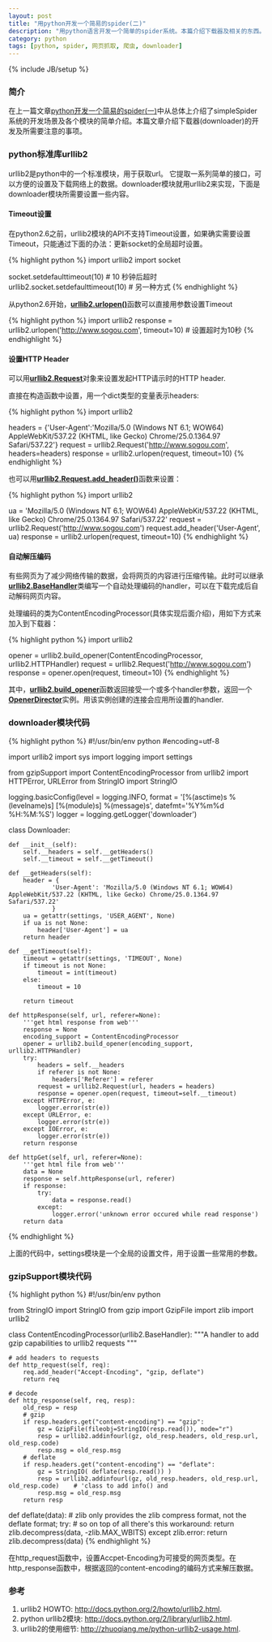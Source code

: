 ```yaml
---
layout: post
title: "用python开发一个简易的spider(二)"
description: "用python语言开发一个简单的spider系统。本篇介绍下载器及相关的东西。"
category: python
tags: [python, spider, 网页抓取, 爬虫, downloader]
---
```

{% include JB/setup %}

### 简介

在上一篇文章[python开发一个简易的spider(一)](/python/2013/08/06/simple-python-spider-1/)中从总体上介绍了simpleSpider系统的开发场景及各个模块的简单介绍。本篇文章介绍下载器(downloader)的开发及所需要注意的事项。

### python标准库urllib2

urllib2是python中的一个标准模块，用于获取url。 它提取一系列简单的接口，可以方便的设置及下载网络上的数据。downloader模块就用urllib2来实现，下面是downloader模块所需要设置一些内容。

<!-- more -->

#### Timeout设置

在python2.6之前，urllib2模块的API不支持Timeout设置，如果确实需要设置Timeout，只能通过下面的办法：更新socket的全局超时设置。

{% highlight python %}
import urllib2
import socket

socket.setdefaulttimeout(10) # 10 秒钟后超时
urllib2.socket.setdefaulttimeout(10) # 另一种方式
{% endhighlight %}

从python2.6开始，[**urllib2.urlopen()**](http://docs.python.org/2/library/urllib2.html#urllib2.urlopen)函数可以直接用参数设置Timeout

{% highlight python %}
import urllib2
response = urllib2.urlopen('http://www.sogou.com', timeout=10) # 设置超时为10秒
{% endhighlight %}

#### 设置HTTP Header

可以用[**urllib2.Request**](http://docs.python.org/2/library/urllib2.html#request-objects)对象来设置发起HTTP请示时的HTTP header.

直接在构造函数中设置，用一个dict类型的变量表示headers:

{% highlight python %}
import urllib2

headers = {'User-Agent':'Mozilla/5.0 (Windows NT 6.1; WOW64) AppleWebKit/537.22 (KHTML, like Gecko) Chrome/25.0.1364.97 Safari/537.22'}
request = urllib2.Request('http://www.sogou.com', headers=headers)
response = urllib2.urlopen(request, timeout=10)
{% endhighlight %}

也可以用[**urllib2.Request.add_header()**](http://docs.python.org/2/library/urllib2.html#urllib2.Request.add_header)函数来设置：

{% highlight python %}
import urllib2

ua = 'Mozilla/5.0 (Windows NT 6.1; WOW64) AppleWebKit/537.22 (KHTML, like Gecko) Chrome/25.0.1364.97 Safari/537.22'
request = urllib2.Request('http://www.sogou.com')
request.add_header('User-Agent', ua)
response = urllib2.urlopen(request, timeout=10)
{% endhighlight %}

#### 自动解压编码

有些网页为了减少网络传输的数据，会将网页的内容进行压缩传输。此时可以继承[**urllib2.BaseHandler**](http://docs.python.org/2/library/urllib2.html#basehandler-objects)类编写一个自动处理编码的handler，可以在下载完成后自动解码网页内容。

处理编码的类为ContentEncodingProcessor(具体实现后面介绍)，用如下方式来加入到下载器：

{% highlight python %}
import urllib2

opener = urllib2.build_opener(ContentEncodingProcessor, urllib2.HTTPHandler)
request = urllib2.Request('http://www.sogou.com')
response = opener.open(request, timeout=10)
{% endhighlight %}

其中，[**urllib2.build_opener**](http://docs.python.org/2/library/urllib2.html#urllib2.build_opener)函数返回接受一个或多个handler参数，返回一个[**OpenerDirector**](http://docs.python.org/2/library/urllib2.html#urllib2.OpenerDirector)实例。用该实例创建的连接会应用所设置的handler.

### downloader模块代码

{% highlight python %}
#!/usr/bin/env python
#encoding=utf-8

import urllib2
import sys
import logging
import settings

from gzipSupport import ContentEncodingProcessor
from urllib2 import HTTPError, URLError
from StringIO import StringIO

logging.basicConfig(level = logging.INFO, format = '[%(asctime)s %(levelname)s] [%(module)s] %(message)s', datefmt='%Y%m%d %H:%M:%S')
logger = logging.getLogger('downloader')

class Downloader:

	def __init__(self):
		self.__headers = self.__getHeaders()
		self.__timeout = self.__getTimeout()

	def __getHeaders(self):
		header = {
				'User-Agent': 'Mozilla/5.0 (Windows NT 6.1; WOW64) AppleWebKit/537.22 (KHTML, like Gecko) Chrome/25.0.1364.97 Safari/537.22'
				}
		ua = getattr(settings, 'USER_AGENT', None)
		if ua is not None:
			header['User-Agent'] = ua
		return header

	def __getTimeout(self):
		timeout = getattr(settings, 'TIMEOUT', None)
		if timeout is not None:
			timeout = int(timeout)
		else:
			timeout = 10

		return timeout

	def httpResponse(self, url, referer=None):
		'''get html response from web'''
		response = None
		encoding_support = ContentEncodingProcessor
		opener = urllib2.build_opener(encoding_support, urllib2.HTTPHandler)
		try:
			headers = self.__headers
			if referer is not None:
				headers['Referer'] = referer
			request = urllib2.Request(url, headers = headers)
			response = opener.open(request, timeout=self.__timeout)
		except HTTPError, e:
			logger.error(str(e))
		except URLError, e:
			logger.error(str(e))
		except IOError, e:
			logger.error(str(e))
		return response

	def httpGet(self, url, referer=None):
		'''get html file from web'''
		data = None
		response = self.httpResponse(url, referer)
		if response:
			try:
				data = response.read()
			except:
				logger.error('unknown error occured while read response')
		return data
{% endhighlight %}

上面的代码中，settings模块是一个全局的设置文件，用于设置一些常用的参数。

### gzipSupport模块代码

{% highlight python %}
#!/usr/bin/env python

from StringIO import StringIO
from gzip import GzipFile
import zlib
import urllib2

class ContentEncodingProcessor(urllib2.BaseHandler):
	"""A handler to add gzip capabilities to urllib2 requests """

	# add headers to requests
	def http_request(self, req):
		req.add_header("Accept-Encoding", "gzip, deflate")
		return req

	# decode
	def http_response(self, req, resp):
		old_resp = resp
		# gzip
		if resp.headers.get("content-encoding") == "gzip":
			gz = GzipFile(fileobj=StringIO(resp.read()), mode="r")
			resp = urllib2.addinfourl(gz, old_resp.headers, old_resp.url, old_resp.code)
			resp.msg = old_resp.msg
		# deflate
		if resp.headers.get("content-encoding") == "deflate":
			gz = StringIO( deflate(resp.read()) )
			resp = urllib2.addinfourl(gz, old_resp.headers, old_resp.url, old_resp.code)	# 'class to add info() and
			resp.msg = old_resp.msg
		return resp

def deflate(data):	# zlib only provides the zlib compress format, not the deflate format;
	try:			# so on top of all there's this workaround:
		return zlib.decompress(data, -zlib.MAX_WBITS)
	except zlib.error:
		return zlib.decompress(data)
{% endhighlight %}

在http_request函数中，设置Accpet-Encoding为可接受的网页类型。在http_response函数中，根据返回的content-encoding的编码方式来解压数据。

### 参考

1. urllib2 HOWTO: <http://docs.python.org/2/howto/urllib2.html>.
2. python urllib2模块: <http://docs.python.org/2/library/urllib2.html>.
3. urllib2的使用细节: <http://zhuoqiang.me/python-urllib2-usage.html>.
